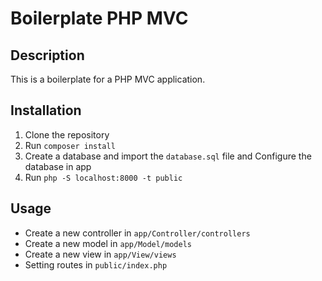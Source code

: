# Boilerplate PHP MVC

## Description

This is a boilerplate for a PHP MVC application.

## Installation

1. Clone the repository
2. Run `composer install`
3. Create a database and import the `database.sql` file and Configure the database in app
4. Run `php -S localhost:8000 -t public`

## Usage

- Create a new controller in `app/Controller/controllers`
- Create a new model in `app/Model/models`
- Create a new view in `app/View/views`
- Setting routes in `public/index.php`
